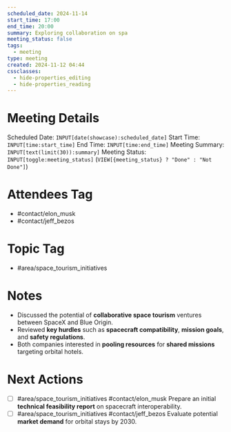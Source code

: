 ```yaml
---
scheduled_date: 2024-11-14
start_time: 17:00
end_time: 20:00
summary: Exploring collaboration on spa
meeting_status: false
tags:
  - meeting
type: meeting
created: 2024-11-12 04:44
cssclasses:
  - hide-properties_editing
  - hide-properties_reading
---
```

# Meeting Details
Scheduled Date:  `INPUT[date(showcase):scheduled_date]`
Start Time: `INPUT[time:start_time]`  End Time:  `INPUT[time:end_time]`
Meeting Summary: `INPUT[text(limit(30)):summary]`
Meeting Status: `INPUT[toggle:meeting_status]` (`VIEW[{meeting_status} ? "Done" : "Not Done"]`)
# Attendees Tag
- #contact/elon_musk 
- #contact/jeff_bezos 
# Topic Tag
- #area/space_tourism_initiatives 
# Notes
- Discussed the potential of **collaborative space tourism** ventures between SpaceX and Blue Origin.
- Reviewed **key hurdles** such as **spacecraft compatibility**, **mission goals**, and **safety regulations**.
- Both companies interested in **pooling resources** for **shared missions** targeting orbital hotels.

# Next Actions
- [ ] #area/space_tourism_initiatives  #contact/elon_musk Prepare an initial **technical feasibility report** on spacecraft interoperability.
- [ ] #area/space_tourism_initiatives  #contact/jeff_bezos Evaluate potential **market demand** for orbital stays by 2030.
